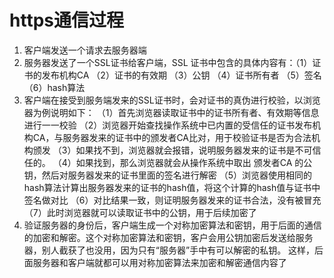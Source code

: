 # https通信过程
1. 客户端发送一个请求去服务器端
2. 服务器发送了一个SSL证书给客户端，SSL 证书中包含的具体内容有：（1）证书的发布机构CA （2）证书的有效期 （3）公钥 （4）证书所有者 （5）签名（6）hash算法
3. 客户端在接受到服务端发来的SSL证书时，会对证书的真伪进行校验，以浏览器为例说明如下：
（1）首先浏览器读取证书中的证书所有者、有效期等信息进行一一校验
（2）浏览器开始查找操作系统中已内置的受信任的证书发布机构CA，与服务器发来的证书中的颁发者CA比对，用于校验证书是否为合法机构颁发
（3）如果找不到，浏览器就会报错，说明服务器发来的证书是不可信任的。
（4）如果找到，那么浏览器就会从操作系统中取出 颁发者CA 的公钥，然后对服务器发来的证书里面的签名进行解密
（5）浏览器使用相同的hash算法计算出服务器发来的证书的hash值，将这个计算的hash值与证书中签名做对比
（6）对比结果一致，则证明服务器发来的证书合法，没有被冒充
（7）此时浏览器就可以读取证书中的公钥，用于后续加密了
4. 验证服务器的身份后，客户端生成一个对称加密算法和密钥，用于后面的通信的加密和解密。这个对称加密算法和密钥，客户会用公钥加密后发送给服务器，别人截获了也没用，因为只有“服务器”手中有可以解密的私钥。
   这样，后面服务器和客户端就都可以用对称加密算法来加密和解密通信内容了
